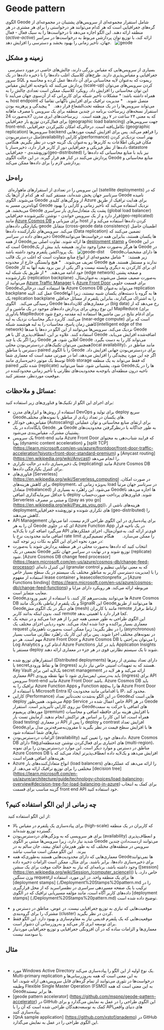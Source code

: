 # ‏Geode pattern

الگوی Geode شامل استقرار مجموعه‌ای از سرویس‌های پشتیبان در مجموعه‌ای از گره‌های جغرافیایی است که هر کدام می‌توانند هر درخواستی را برای هر مشتری در هر منطقه ارائه دهند. این الگو اجازه می‌دهد تا درخواست‌ها را به سبک فعال - فعال (_active-active_) ارائه کند، با توزیع توان پردازشی مربوط به درخواست‌ها در سراسر جهان، تأخیر زمانی را بهبود بخشد و دسترسی را افزایش دهد.
 
![geode](../assets/other/geode.jpg)
 
## زمینه و مشکل
 
بسیاری از سرویس‌هایی که مقیاس بزرگی دارند، چالش‌های خاصی در مورد دسترسی جغرافیایی و مقیاس‌پذیری دارند. طرح‌های کلاسیک اغلب داده‌ها را با ذخیره داده‌ها در یک سرور SQL ریموت که به‌عنوان لایه محاسباتی برای آن داده‌ها عمل کرده و محاسبه و پردازش می‌کنند که باتوجه‌به افزایش مقیاس (scale-up) کردن سرویس‌های می‌توان این توان محاسباتی را افزایش داد.
رویکرد کلاسیک ممکن است تعدادی چالش را به همراه داشته باشد: 
*‏ مشکلات تأخیر شبکه برای کاربرانی که از آن‌سوی جهان می‌آیند تا به host endpoint متصل شوند.
 
*‏ مدیریت ترافیک برای افزایش ناگهانی تقاضا که می‌تواند سرویس‌ها را در یک منطقه تحت‌الشعاع قرار دهد.
 
*‏ پیچیدگی و پرهزینه بودن استقرار نسخه‌های زیرساخت برنامه در چندین منطقه برای یک سرویس با مصرف ماهانه به‌صورت 24x7 که به معنی ۲۴ ساعت در ۷ روز هفته است.
 
زیرساخت‌های ابری مدرن برای فعال‌کردن توزیع بار جغرافیایی (geographic load balancing) جهت سرویس‌های front-end، تکامل‌یافته است. درحالی‌که امکان تکثیرکردن جغرافیایی (geographic replication) سرویس‌ها backend را فراهم می‌کند. پس برای افزایش کیفیت موردهایی مثل دردسترس‌بودن(availability) و کارایی(performance) بهتر است نزدیک‌تر کردن مکان فیزیکی اطلاعات به کاربرها رو به‌عنوان یک گزینه خوب در نظر بگیریم. هنگامی داده‌ها از نظر فیزیکی و جغرافیایی دور از کاربر قرار دارد، ذخیره‌ساز یا datastore توزیع‌شده‌ی - جغرافیایی(geo-distributed) نیز باید با منابع محاسباتی که داده‌ها را پردازش می‌کنند در کنار هم قرار گیرند. در این حالت الگوی Geode منابع محاسباتی و پردازشی لازم را برای داده‌ها ممکن می‌کند.
 
## راه‌حل
 
این سرویس را در تعدادی از استقرارهای ماهواره‌ای (satellite deployments) که در سرتاسر جهان پخش شده‌اند، مستقر کنید که هر کدام از آن‌ها یک Geode نامیده می‌شوند. الگوی Geode از ویژگی‌های کلیدی Azure برای هدایت ترافیک از طریق کوتاه‌ترین مسیر به Geode نزدیک استفاده می‌کند که تأخیر زمانی و کارایی را بهبود می‌بخشد. هر Geode پشت یک متعادل‌سازی بار سراسری (global load balancer) قرار دارد و از یک سرویس خواندن - نوشتن تکثیرشونده جغرافیایی(geo-replicated) مانند [Azure Cosmos DB](https://learn.microsoft.com/en-us/azure/cosmos-db/introduction) برای میزبانی و host کردن داده‌ها استفاده می‌کند و از یکپارچگی داده‌های geode متقابل (cross-geode data consistency) اطمینان حاصل می‌کند. سرویس‌های تکرارکننده داده‌ها (Data replication) تضمین می‌کنند که ذخیره‌های داده در سراسر Geodeها یکسان هستند، بنابراین همه درخواست‌ها می‌توانند از همه Geodeها ارائه شوند.
تفاوت اصلی بین [deployment stamp](./Deployment%20Stamps%20pattern.md) و Geode در این است که Geodeها هرگز به‌صورت مجزا وجود ندارند. همیشه باید بیش از یک Geode در یک پروداکشن پلتفرم وجود داشته باشد.
 
![geode-dist](../assets/other/geode-dist.png)
 
 
Geodeها دارای مشخصات زیر هستند: 
 
*‏ شامل مجموعه‌ای از انواع منابع متفاوت است که اغلب در یک قالب تعریف می‌شوند.
 
*‏ هیچ وابستگی خارج از محدوده Geode ندارند و مستقل هستند. هیچ Geode ای برای کارکردن به دیگری وابسته نیست و اگر یکی از بین برود بقیه آنها به کار خود ادامه می‌دهند.
 
*‏ از طریق یک شبکه لبه (edge network) و صفحه پشتی تکرارشونده (replication backplane) به‌صورت ضعیف متصل می‌شوند. به‌عنوان‌مثال، می‌توانید از [Azure Traffic Manager](https://learn.microsoft.com/en-us/azure/traffic-manager/traffic-manager-overview) یا [Azure Front Door](https://learn.microsoft.com/en-us/azure/frontdoor/front-door-overview) برای قسمت جلویی Geodeها استفاده کنید، درحالی‌که Azure Cosmos DB می‌تواند به‌عنوان replication backplane عمل کند. البته Geodeها به گروه یا دسته‌های یکسان شبیه نیستند، زیرا آنها یک replication backplane را به اشتراک می‌گذارند، بنابراین پلتفرم از مسائل حداقلی رسیدگی می‌کند.
 
الگوی Geode در معماری‌های کلان‌داده‌ها (big data) رخ می‌دهد که از این نوع روش برای پردازش داده‌های موجود در یک ماشین و از MapReduce (برای یادآوری MapReduce به مقدمه رجوع شود) برای ادغام نتایج در بین ماشین‌ها استفاده می‌کنند. کاربرد دیگر محاسبات نزدیک به لبه (near-edge compute) است که برای کاهش زمان پاسخ، محاسبات را به لبه هوشمند شبکه(intelligent edge of the network) نزدیک می‌کند.
سرویس‌ها می‌توانند از این الگو در ده‌ها یا صدها Geode استفاده کنند. علاوه بر این، انعطاف‌پذیری کل با هر Geode اضافه‌شده افزایش می‌یابد، زیرا اگر یک یا چند Geode آفلاین شود، هر Geode می‌تواند کار را به دست بگیرد.
همچنین می‌توان تکنیک‌های دردسترس‌بودن محلی(local availability)، مانند مناطق در دسترس یا مناطق paired را با الگوی Geode برای دردسترس‌بودن جهانی افزایش داد. اگر چه این مورد پیچیدگی را افزایش می‌دهد، اما در صورتی مفید است که معماری شما توسط یک موتور ذخیره‌سازی مانند blob storage که فقط می‌تواند به یک منطقه paired شده تکثیر (replicate) شود، پشتیبانی شود. شما می‌توانید Geodeها را در یک ناحیه درون منطقه‌ای باتوجه‌به محدودیت‌های نظارتی یا تأخیر زمانی محدودکننده در موقعیت موردنظر، مستقر کنید.

## مسائل و ملاحظات:

برای اجرای این الگو از تکنیک‌ها و فناوری‌های زیر استفاده کنید: 
 
* استفاده از روش‌ها و ابزارهای مدرن DevOps برای تولید و deploy سریع Geodeهای یکسان در تعداد زیادی از مناطق یا نمونه‌های مختلف.
 
* مقیاس‌دهی خودکار (Autoscaling) برای ارتقای منابع محاسباتی و توان عملیاتی پایگاه‌داده در یک Geode. هر Geode به طور جداگانه با درنظرگرفتن محدودیت‌های پشتیبان مشترک، مقیاس‌بندی می‌شود.
 
* یک سرویس front-end مانند Azure Front Door که فرایند شتاب‌دهی به محتوای پویا (dynamic content acceleration) و [split TCP] (https://learn.microsoft.com/en-us/azure/frontdoor/front-door-traffic-acceleration?pivots=front-door-standard-premium) و [Anycast routing] (https://en.wikipedia.org/wiki/Anycast) را انجام می‌دهد.
 
* یک ذخیره‌سازی داده در حالت تکراری (replicating) مانند Azure Cosmos DB برای کنترل یکپارچگی داده‌ها.
 
* فناوری‌های [Serverless] (https://en.wikipedia.org/wiki/Serverless_computing) در صورت امکان، برای کاهش هزینه‌های deployment، به‌ویژه زمانی که load در سرتاسر جهان مرتباً متعادل (rebalanced) می‌شود. این راهبُرد به بسیاری از Geodeها اجازه می‌دهد تا با حداقل سرمایه‌گذاری اضافی deploy شوند. فناوری‌های پرداخت صورت‌حساب Serverless و مبتنی بر مصرف ([pay as you go] (https://en.wikipedia.org/wiki/Pay_as_you_go))، هزینه‌های ناشی از deploymentهای تکراری شونده و توزیع‌شده جغرافیایی (geo-distributed) را کاهش می‌دهند.
 
* API Management برای پیاده‌سازی در این الگوی طراحی لازم نیست، اما می‌توان آن را به هر Geode ای که در جلوی Azure Function App در یک ناحیه قرار می‌گیرد اضافه کرد تا یک‌لایه API قوی‌تر ارائه کند، به‌عنوان‌مثال، اجرای عملکردهای اضافی مانند محدودیت نرخ یا rate limit را ممکن می‌سازد.
 
 
 
هنگام تصمیم‌گیری در مورد نحوه اجرای این الگو به نکات زیر توجه کنید: 
* انتخاب کنید که داده‌ها به‌صورت محلی در هر منطقه پردازش شوند یا به‌صورت تجمعی در یک Geode توزیع شوند و در نهایت در سراسر جهان تکثیر (replicate) شود. [Azure Cosmos DB change feed processor] (https://learn.microsoft.com/en-us/azure/cosmos-db/change-feed-processor) این کنترل دانه‌ای (granular control که به معنی توانایی تنظیم و مدیریت دسترسی کاربر به مناطق مختلف یک سیستم در یک سطح بسیار خاص) را با استفاده از مفهوم lease container و leasecollectionprefix در [Azure Functions binding] (https://learn.microsoft.com/en-us/azure/cosmos-db/change-feed-functions) مربوطه ارائه می‌کند. هر رویکرد دارای مزایا و معایب متمایز است.
* Geodeها می‌توانند پشت‌سرهم کار کنند، با استفاده از تغییر ورودی Azure Cosmos DB و یک پلتفرم ارتباطی بلادرنگ مانند SignalR این Geodeها‏ می‌توانند از طریق Geodeهای دیگر در یک الگوی مش (mesh) مانند با کاربران remote ارتباط برقرار کنند، بدون اینکه بدانند کاربر remote کجا قرار دارد یا اهمیتی بدهد.
 
* این الگوی طراحی به طور ضمنی همه چیز را از هم جدا می‌کند و در نتیجه یک معماری بسیار پراکنده و جدا شده ایجاد می‌کند. نحوه ردیابی اجزای مختلف یک request را در نظر بگیرید؛ زیرا ممکن است به‌صورت ناهم‌زمان (asynchronous) در نمونه‌های مختلف اجرا شوند. پس برای این کار یک راهبُرد نظارتی مناسب بسیار مهم است. هر دو Azure Front Door و Azure Cosmos DB را می‌توان به‌راحتی با Log Analytics ادغام کرد و Azure Functions باید در کنار Application Insights مستقر یا deploy شوند تا یک سیستم نظارتی قوی در هر جزء در معماری ارائه دهند.
 
* استقرارهای توزیع شده (Distributed deployments) دارای تعداد بیشتری از رمزها یا secretها و نقاط ورودی (ingress) هستند که به تمهیدات امنیتی خاص نیاز دارند. Key Vault یک‌لایه امن برای secret management ارائه می‌کند و هر لایه در معماری API باید به‌درستی ایمن‌سازی شود تا تنها نقطه ورودی (ingress) برای API سرویس front-end مانند Azure Front Door باشد. Azure Cosmos DB باید ترافیک را به Azure Function Apps و Function appها را به Azure Front Door با استفاده از Microsoft Entra ID یا اقداماتی مانند محدودیت IP، محدود کند.
 
* کارایی (Performance) در این الگو به‌شدت تحت‌تأثیر تعداد Geodeهایی است که deploy می‌شوند، همین‌طور App Service خاص اعمال شده در API در هر Geode نیز روی کارایی تأثیرپذیر است. استقرار Geodeهای اضافی یا حرکت به سمت موردهای پریمیوم (premium) با افزایش هزینه برای حافظه اضافی و محاسبات همراه است، اما این کار را بر اساس هر تراکنش انجام ندهید. آزمایش تست بار (load testing) در معماری API را پس از deploy و contrast افزایش تعداد Geodeها با افزایش سطح قیمت در نظر بگیرید تا مقرون‌به‌صرفه‌ترین مدل برای نیازهای شما استفاده شود.
 
* الزامات دردسترس‌بودن (availability) داده‌های خود را تعیین کنید. Azure Cosmos DB دارای flagهای اختیاری برای فعال‌کردن نوشتن چندمنطقه‌ای (multi-region)، مناطق در دسترس و موارد دیگر است. این موارد دردسترس‌بودن را برای نمونه Azure Cosmos DB افزایش می‌دهد و یک‌لایه داده انعطاف‌پذیرتر ایجاد می‌کند که با هزینه‌های اضافی همراه است.
 
* Azure انواع متعادل‌کننده‌های بار (load balancers) را ارائه می‌دهد که عملکردهای مختلفی را برای توزیع ترافیک ارائه می‌دهد. از [decision tree] (https://learn.microsoft.com/en-us/azure/architecture/guide/technology-choices/load-balancing-overview#decision-tree-for-load-balancing-in-azure) برای کمک به انتخاب گزینه مناسب برای قسمت front end API خود استفاده کنید.
 
## چه زمانی از این الگو استفاده کنیم؟
 
از این الگو استفاده کنید: 
* برای پیاده‌سازی یک پلتفرم در مقیاس بالا (high-scale) که کاربران در یک منطقه گسترده توزیع شده‌اند.
 
* برای هر سرویسی که به ویژگی‌های دردسترس‌بودن (availability) و انعطاف‌پذیری شدید نیاز دارد، زیرا سرویس‌ها مبتنی بر الگوی Geode می‌توانند ازدست‌دادن چندین سرویس در منطقه‌های مختلف که به طور هم‌زمان اتفاق بیفتد، جان سالم به در ببرند.
 
این الگو ممکن است مناسب نباشد
* معماری‌هایی که دارای محدودیت‌هایی هستند به‌طوری‌که همه Geodeها نمی‌توانند برای ذخیره‌سازی داده‌ها، برابر باشند. برای مثال، ممکن است الزامات ذخیره داده وجود داشته باشد، برنامه‌ای که نیاز به حفظ حالت موقت برای یک سشن ([session] (https://en.wikipedia.org/wiki/Session_(computer_science))) خاص دارد، یا وزن سنگین requestها برای یک منطقه واحد. در این مورد، استفاده از [deployment stamps] (./Deployment%20Stamps%20pattern.md را در ترکیب با یک صفحه مسیردهی سراسری در نظسراسرید که از محل قرارگیری داده‌های کاربر آگاه است، مانند مؤلفه مسیریابی ترافیک که در الگوی [deployment stamps] (./Deployment%20Stamps%20pattern.md) توضیح داده شده است.
 
* موقعیت‌هایی که نیازی به توزیع جغرافیایی نیست. در عوض، مناطق در دسترس و مشترک را برای گروه‌بندی (cluster) کردن در نظر بگیرید.
 
* موقعیت‌هایی که یک پلتفرم قدیمی نیاز به مقاوم‌سازی و بهبود دارد. این الگو فقط برای توسعه ابری کار می‌کند و به‌روزرسانی آن دشوار است.
 
* معماری‌ها و الزامات ساده که در آن افزونگی جغرافیایی و توزیع جغرافیایی موردنیاز یا سودمند نیست.
 
## مثال
 
* مورد Windows Active Directory یک نوع اولیه از این الگو را پیاده‌سازی می‌کند. Multi-primary replication به این معنی است که همه به‌روزرسانی‌ها و درخواست‌ها در تئوری می‌توانند از تمام گره‌های قابل سرویس‌دهی ارائه شوند، اما وظیفه Flexible Single Master Operation (FSMO) به این معنی است که همه Geodeها برابر نیستند.
 
* [geode pattern accelerator] (https://github.com/mspnp/geode-pattern-accelerator) در GitHub این الگوی طراحی را در عمل به نمایش می‌گذارد و برای کمک به توسعه‌دهندگان طراحی شده است که آن را با APIهای دنیای واقعی پیاده‌سازی کنند.
 
* [QnA sample application] (https://github.com/xstof/qnademo) در GitHub این الگوی طراحی را در عمل به نمایش می‌گذارد.
